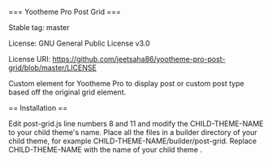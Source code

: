 === Yootheme Pro Post Grid ===

Stable tag: master

License: GNU General Public License v3.0

License URI: https://github.com/jeetsaha86/yootheme-pro-post-grid/blob/master/LICENSE


Custom element for Yootheme Pro to display post or custom post type based off the original grid element.


== Installation ==

Edit post-grid.js line numbers 8 and 11 and modify the CHILD-THEME-NAME to your child theme\'s name. Place all the files in a builder directory of your child theme, for example CHILD-THEME-NAME/builder/post-grid. Replace CHILD-THEME-NAME with the name of your child theme .